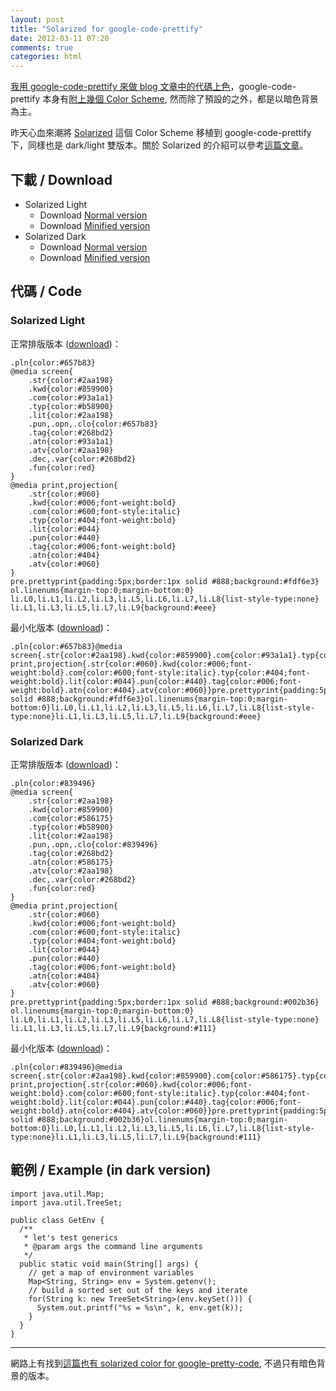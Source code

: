 ```yaml
---
layout: post
title: "Solarized for google-code-prettify"
date: 2012-03-11 07:20
comments: true
categories: html
---
```


[我用 google-code-prettify 來做 blog 文章中的代碼上色][mygcp]，google-code-prettify 本身有[附上幾個 Color Scheme][gcpcolor], 然而除了預設的之外，都是以暗色背景為主。

[mygcp]: http://tzengyuxio.me/blog/2011/08/07/embeded-code-with-google-code-prettify/
[gcpcolor]: http://google-code-prettify.googlecode.com/svn/trunk/styles/index.html

昨天心血來潮將 [Solarized][solarized] 這個 Color Scheme 移植到 google-code-prettify 下，同樣也是 dark/light 雙版本。關於 Solarized 的介紹可以參考[這篇文章][mysolarized]。

[solarized]: http://ethanschoonover.com/solarized
[mysolarized]: http://coder.aqualuna.me/2012/02/zenburn-solarized.html

## 下載 / Download
- Solarized Light
    - Download [Normal version][1]
    - Download [Minified version][2]
- Solarized Dark
    - Download [Normal version][3]
    - Download [Minified version][4]

[1]: http://dl.dropbox.com/u/1324456/google-code-prettify/solarized-light.css
[2]: http://dl.dropbox.com/u/1324456/google-code-prettify/solarized-light.min.css
[3]: http://dl.dropbox.com/u/1324456/google-code-prettify/solarized-dark.css
[4]: http://dl.dropbox.com/u/1324456/google-code-prettify/solarized-dark.min.css

## 代碼 / Code

### Solarized Light

正常排版版本 ([download][1])：
<pre class="prettyprint lang-html"><code>.pln{color:#657b83}
@media screen{
	.str{color:#2aa198}
	.kwd{color:#859900}
	.com{color:#93a1a1}
	.typ{color:#b58900}
	.lit{color:#2aa198}
	.pun,.opn,.clo{color:#657b83}
	.tag{color:#268bd2}
	.atn{color:#93a1a1}
	.atv{color:#2aa198}
	.dec,.var{color:#268bd2}
	.fun{color:red}
}
@media print,projection{
	.str{color:#060}
	.kwd{color:#006;font-weight:bold}
	.com{color:#600;font-style:italic}
	.typ{color:#404;font-weight:bold}
	.lit{color:#044}
	.pun{color:#440}
	.tag{color:#006;font-weight:bold}
	.atn{color:#404}
	.atv{color:#060}
}
pre.prettyprint{padding:5px;border:1px solid #888;background:#fdf6e3}
ol.linenums{margin-top:0;margin-bottom:0}
li.L0,li.L1,li.L2,li.L3,li.L5,li.L6,li.L7,li.L8{list-style-type:none}
li.L1,li.L3,li.L5,li.L7,li.L9{background:#eee}
</code></pre>

最小化版本 ([download][2])：
<pre class="prettyprint lang-html"><code>.pln{color:#657b83}@media screen{.str{color:#2aa198}.kwd{color:#859900}.com{color:#93a1a1}.typ{color:#b58900}.lit{color:#2aa198}.pun,.opn,.clo{color:#657b83}.tag{color:#268bd2}.atn{color:#93a1a1}.atv{color:#2aa198}.dec,.var{color:#268bd2}.fun{color:red}}@media print,projection{.str{color:#060}.kwd{color:#006;font-weight:bold}.com{color:#600;font-style:italic}.typ{color:#404;font-weight:bold}.lit{color:#044}.pun{color:#440}.tag{color:#006;font-weight:bold}.atn{color:#404}.atv{color:#060}}pre.prettyprint{padding:5px;border:1px solid #888;background:#fdf6e3}ol.linenums{margin-top:0;margin-bottom:0}li.L0,li.L1,li.L2,li.L3,li.L5,li.L6,li.L7,li.L8{list-style-type:none}li.L1,li.L3,li.L5,li.L7,li.L9{background:#eee}
</code></pre>

### Solarized Dark

正常排版版本 ([download][3])：
<pre class="prettyprint lang-html"><code>.pln{color:#839496}
@media screen{
	.str{color:#2aa198}
	.kwd{color:#859900}
	.com{color:#586175}
	.typ{color:#b58900}
	.lit{color:#2aa198}
	.pun,.opn,.clo{color:#839496}
	.tag{color:#268bd2}
	.atn{color:#586175}
	.atv{color:#2aa198}
	.dec,.var{color:#268bd2}
	.fun{color:red}
}
@media print,projection{
	.str{color:#060}
	.kwd{color:#006;font-weight:bold}
	.com{color:#600;font-style:italic}
	.typ{color:#404;font-weight:bold}
	.lit{color:#044}
	.pun{color:#440}
	.tag{color:#006;font-weight:bold}
	.atn{color:#404}
	.atv{color:#060}
}
pre.prettyprint{padding:5px;border:1px solid #888;background:#002b36}
ol.linenums{margin-top:0;margin-bottom:0}
li.L0,li.L1,li.L2,li.L3,li.L5,li.L6,li.L7,li.L8{list-style-type:none}
li.L1,li.L3,li.L5,li.L7,li.L9{background:#111}
</code></pre>

最小化版本 ([download][4])：
<pre class="prettyprint lang-html"><code>.pln{color:#839496}@media screen{.str{color:#2aa198}.kwd{color:#859900}.com{color:#586175}.typ{color:#b58900}.lit{color:#2aa198}.pun,.opn,.clo{color:#839496}.tag{color:#268bd2}.atn{color:#586175}.atv{color:#2aa198}.dec,.var{color:#268bd2}.fun{color:red}}@media print,projection{.str{color:#060}.kwd{color:#006;font-weight:bold}.com{color:#600;font-style:italic}.typ{color:#404;font-weight:bold}.lit{color:#044}.pun{color:#440}.tag{color:#006;font-weight:bold}.atn{color:#404}.atv{color:#060}}pre.prettyprint{padding:5px;border:1px solid #888;background:#002b36}ol.linenums{margin-top:0;margin-bottom:0}li.L0,li.L1,li.L2,li.L3,li.L5,li.L6,li.L7,li.L8{list-style-type:none}li.L1,li.L3,li.L5,li.L7,li.L9{background:#111}
</code></pre>

## 範例 / Example (in dark version)

<pre class="prettyprint lang-java"><code>import java.util.Map;
import java.util.TreeSet;

public class GetEnv {
  /**
   * let's test generics
   * @param args the command line arguments
   */
  public static void main(String[] args) {
    // get a map of environment variables
    Map&lt;String, String&gt; env = System.getenv();
    // build a sorted set out of the keys and iterate
    for(String k: new TreeSet&lt;String&gt;(env.keySet())) {
      System.out.printf("%s = %s\n", k, env.get(k));
    }
  }    
}
</code></pre>

* * *

網路上有找到[這篇也有 solarized color for google-pretty-code][yasgcp], 不過只有暗色背景的版本。

[yasgcp]: http://subtech.g.hatena.ne.jp/h2u/20110408/1302198319